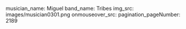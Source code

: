 musician_name: Miguel
band_name: Tribes
img_src: images/musician0301.png
onmouseover_src: 
pagination_pageNumber: 2189